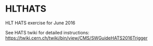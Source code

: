 # HLTHATS
HLT HATS exercise for June 2016

See HATS twiki for detailed instructions:
https://twiki.cern.ch/twiki/bin/view/CMS/SWGuideHATS2016Trigger
